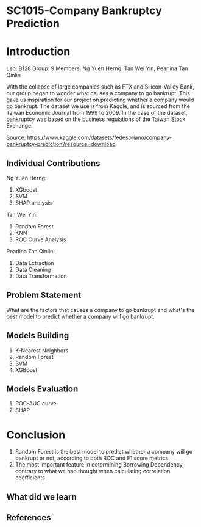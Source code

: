 # SC1015-Company Bankruptcy Prediction
# Introduction
Lab: B128 
Group: 9
Members: Ng Yuen Herng, Tan Wei Yin, Pearlina Tan Qinlin

With the collapse of large companies such as FTX and Silicon-Valley Bank, our group began to wonder what causes a company to go bankrupt. This gave us inspiration for our project on predicting whether a company would go bankrupt. The dataset we use is from Kaggle, and is sourced from the Taiwan Economic Journal from 1999 to 2009. In the case of the dataset, bankruptcy was based on the business regulations of the Taiwan Stock Exchange.

Source: https://www.kaggle.com/datasets/fedesoriano/company-bankruptcy-prediction?resource=download

## Individual Contributions

Ng Yuen Herng:
1. XGboost
2. SVM
3. SHAP analysis

Tan Wei Yin:
1. Random Forest
2. KNN 
3. ROC Curve Analysis

Pearlina Tan Qinlin:
1. Data Extraction
2. Data Cleaning
3. Data Transformation

## Problem Statement
What are the factors that causes a company to go bankrupt and what's the best model to predict whether a company will go bankrupt.

## Models Building
1. K-Nearest Neighbors
2. Random Forest
3. SVM 
4. XGBoost

## Models Evaluation
1. ROC-AUC curve
2. SHAP

# Conclusion
1. Random Forest is the best model to predict whether a company will go bankrupt or not, according to both ROC and F1 score metrics.
2. The most important feature in determining Borrowing Dependency, contrary to what we had thought when calculating correlation coefficients

## What did we learn


## References


